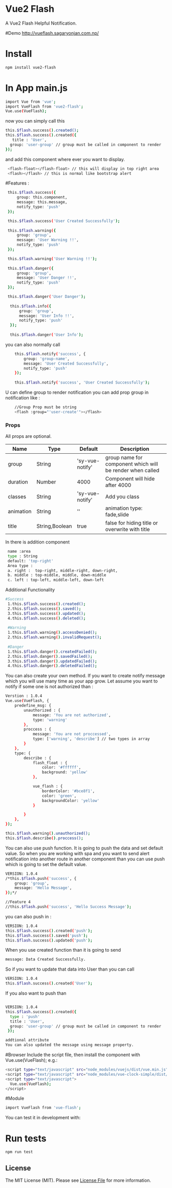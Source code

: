 # Vue2 Flash 
A Vue2 Flash Helpful Notification.

#Demo
http://vueflash.sagaryonjan.com.np/

# Install
``` bash
npm install vue2-flash
```

# In App main.js

```bash
import Vue from 'vue';
import VueFlash from 'vue2-flash';
Vue.use(VueFlash);
```

now you can simply call this
``` bash 
this.$flash.success().created(); 
this.$flash.success().created({
   title : 'User',
  group: 'user-group' // group must be called in component to render
}); 
```

and add this component where ever you want to display.
``` bash  
 <flash-float></flash-float> // this will display in top right area
 <flash></flash> // this is normal like bootstrap alert
```

#Features :
``` bash  
 this.$flash.success({
     group: this.component,
     message: this.message,
     notify_type: 'push'
 });

 this.$flash.success('User Created Successfully');
 
 this.$flash.warning({
     group: 'group',
     message: 'User Warning !!',
     notify_type: 'push'
 });

 this.$flash.warning('User Warning !!');
 
 this.$flash.danger({
     group: 'group',
     message: 'User Danger !!',
     notify_type: 'push'
 });

 this.$flash.danger('User Danger');
 
  this.$flash.info({
      group: 'group',
      message: 'User Info !!',
      notify_type: 'push'
  });
 
  this.$flash.danger('User Info');
```

you can also normally call
``` bash
    this.$flash.notify('success', {
        group: 'group-name',
        message: 'User Created Successfully',
        notify_type: 'push'
    });
    
    this.$flash.notify('success', 'User Created Successfully');
```
U can define group to render notification you can add prop group in notification like :
``` bash
    //Group Prop must be string
    <flash :group="'user-create'"></flash>
```
### Props

All props are optional.

| Name      | Type    | Default         | Description |
| ---       | ---     | ---             | ---         |
| group     | String  | 'sy-vue-notify' | group name for component which will be render when called |
| duration  | Number  | 4000            | Component will hide after  4000|
| classes   | String  | 'sy-vue-notify' | Add you class |
| animation | String  | ''     | animation type: fade,slide |
| title     | String,Boolean  | true     | false for hiding title or overwrite with title |

In <flash-float></flash-float> there is addition component
``` bash
 name :area
 type : String
 default: 'top-right' 
 Area type :
 a. right :  top-right, middle-right, down-right,
 b. middle : top-middle, middle, down-middle
 c. left : top-left, middle-left, down-left
 ```
 
 Additional Functionality 
 ``` bash
 #Success 
  1.this.$flash.success().created();
  2.this.$flash.success().saved();
  3.this.$flash.success().updated();
  4.this.$flash.success().deleted();
  
  #Warning
  1.this.$flash.warning().accessDenied();
  2.this.$flash.warning().invalidRequest();
  
  #Danger
  1.this.$flash.danger().createdFailed();
  2.this.$flash.danger().savedFailed();
  3.this.$flash.danger().updatedFailed();
  4.this.$flash.danger().deletedFailed();
 
 ```
 
 You can also create your own method. If you want to create notify message
 which you will use many time as your app grow. Let assume you want to notify
  if some one is not authorized than :
``` bash
Verstion : 1.0.4
Vue.use(VueFlash, {
    predefine_msg: {
        unauthorized : {
            message: 'You are not authorized',
            type: 'warning'
        },
        proccess : {
            message: 'You are not proccessed',
            type: ['warning', 'describe'] // two types in array
        }
    },
    type: {
        describe : {
            flash_float : {
                color: '#ffffff',
                background: 'yellow'
            },

            vue_flash : {
                borderColor: '#bce8f1',
                color: 'green',
                backgroundColor: 'yellow'
            }

        }
    },
});

this.$flash.warning().unauthorized();
this.$flash.describe().proccess();

 ```

You can also use push function. It is going to push the data and set default value. So when you
are working with spa and you want to send alert notification into another route in another 
component than you can use push which is going to set the default value.
``` bash
VERSION: 1.0.4
/*this.$flash.push('success', {
    group: 'group',
    message: 'Hello Message',
});*/

//Feature 4
//this.$flash.push('success', 'Hello Success Message'); 
 ```
 
 you can also push in :

``` bash
VERSION: 1.0.4
this.$flash.success().created('push'); 
this.$flash.success().saved('push'); 
this.$flash.success().updated('push');  
 ``` 
 
 When you use created function than it is going to send 

``` bash
message: Data Created Successfully. 
 ```   

 So if you want to update that data into User 
 than you can call 

``` bash
VERSION: 1.0.4
this.$flash.success().created('User');    
 ```   
 
 If you also want to push than 
 ``` bash
 
 VERSION: 1.0.4
 this.$flash.success().created({
   type : 'push'
   title : 'User',
   group: 'user-group' // group must be called in component to render
  });
 
 addtional attribute
 You can also updated the message using message property. 
  ```   
  
  #Browser
  Include the script file, then install the component with Vue.use(VueFlash); e.g.:
  ``` bash
  <script type="text/javascript" src="node_modules/vuejs/dist/vue.min.js"></script>
  <script type="text/javascript" src="node_modules/vue-clock-simple/dist/vue-flash.min.js"></script>
  <script type="text/javascript">
    Vue.use(VueFlash);
  </script>
  ```   
  #Module
  ``` bash
  import VueFlash from 'vue-flash';
  ```
  
  You can test it in development with: 
  # Run tests
  ``` bash
  npm run test
```

## License

The MIT License (MIT). Please see [License File](LICENSE.md) for more information.
